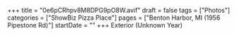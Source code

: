 +++
title = "0e6pCRhpv8M8DPG9pO8W.avif"
draft = false
tags = ["Photos"]
categories = ["ShowBiz Pizza Place"]
pages = ["Benton Harbor, MI (1956 Pipestone Rd)"]
startDate = ""
+++
Exterior (Unknown Year)
